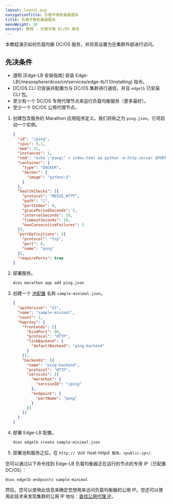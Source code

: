```yaml
---
layout: layout.pug
navigationTitle: 负载平衡和暴露服务
title: 负载平衡和暴露服务
menuWeight: 10
excerpt: 教程 - 负载平衡 DC/OS 服务
---
```


本教程演示如何负载均衡 DC/OS 服务，并将其设置为在集群外部进行访问。

## 先决条件

* 遵照 [Edge-LB 安装指南] 安装 Edge-LB(/mesosphere/dcos/cn/services/edge-lb/1.1/installing) 指令。
* DC/OS CLI 已安装并配置为与 DC/OS 集群进行通信，并且 `edgelb` 已安装 CLI 包。
* 至少有一个 DC/OS 专用代理节点来运行负载均衡服务（更多最好）。
* 至少一个 DC/OS 公用代理节点。

1. 创建包含服务的 Marathon 应用程序定义。我们将称之为 `ping.json`。它将启动一个实例。

   ```json
   {
     "id": "/ping",
     "cpus": 0.1,
     "mem": 32,
     "instances": 1,
     "cmd": "echo \"pong\" > index.html && python -m http.server $PORT0",
     "container": {
       "type": "DOCKER",
       "docker": {
         "image": "python:3"
       }
     },
     "healthChecks": [{
       "protocol": "MESOS_HTTP",
       "path": "/",
       "portIndex": 0,
       "gracePeriodSeconds": 5,
       "intervalSeconds": 10,
       "timeoutSeconds": 10,
       "maxConsecutiveFailures": 3
     }],
     "portDefinitions": [{
       "protocol": "tcp",
       "port": 0,
       "name": "pong"
     }],
     "requirePorts": true
   }
   ```

1. 部署服务。

   ```bash
   dcos marathon app add ping.json
   ```

1. 创建一个 [池配置](/mesosphere/dcos/cn/services/edge-lb/1.1/pool-configuration/) 名称 `sample-minimal.json`。

   ```json
   {
     "apiVersion": "V2",
     "name": "sample-minimal",
     "count": 1,
     "haproxy": {
       "frontends": [{
         "bindPort": 80,
         "protocol": "HTTP",
         "linkBackend": {
           "defaultBackend": "ping-backend"
         }
       }],
       "backends": [{
         "name": "ping-backend",
         "protocol": "HTTP",
         "services": [{
           "marathon": {
             "serviceID": "/ping"
           },
           "endpoint": {
             "portName": "pong"
           }
         }]
       }]
     }
   }
   ```

1. 部署 Edge-LB 配置。

   ```bash
   dcos edgelb create sample-minimal.json
   ```

1. 部署池和服务之后，在 `http:// 访问 `host-httpd` 服务。<public-ip>/`.

 您可以通过以下命令找到 Edge-LB 负载均衡器正在运行的节点的专用 IP（已配置 DC/OS）：

   ```
   dcos edgelb endpoints sample-minimal
   ```

 然后，您可以使用此信息来确定您想用来访问负载均衡器的公用 IP。您还可以使用此技术来发现集群的公用 IP 地址：[查找公用代理 IP](/mesosphere/dcos/cn/1.11/administering-clusters/locate-public-agent/)。
